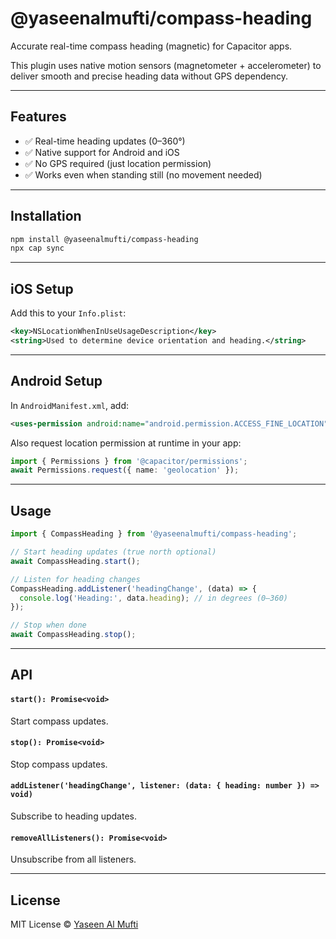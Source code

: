 # @yaseenalmufti/compass-heading

Accurate real-time compass heading (magnetic) for Capacitor apps.

This plugin uses native motion sensors (magnetometer + accelerometer) to deliver smooth and precise heading data without GPS dependency.

---

## Features

- ✅ Real-time heading updates (0–360°)
- ✅ Native support for Android and iOS
- ✅ No GPS required (just location permission)
- ✅ Works even when standing still (no movement needed)

---

## Installation

```bash
npm install @yaseenalmufti/compass-heading
npx cap sync
```

---

## iOS Setup

Add this to your `Info.plist`:

```xml
<key>NSLocationWhenInUseUsageDescription</key>
<string>Used to determine device orientation and heading.</string>
```

---

## Android Setup

In `AndroidManifest.xml`, add:

```xml
<uses-permission android:name="android.permission.ACCESS_FINE_LOCATION" />
```

Also request location permission at runtime in your app:

```ts
import { Permissions } from '@capacitor/permissions';
await Permissions.request({ name: 'geolocation' });
```

---

## Usage

```ts
import { CompassHeading } from '@yaseenalmufti/compass-heading';

// Start heading updates (true north optional)
await CompassHeading.start();

// Listen for heading changes
CompassHeading.addListener('headingChange', (data) => {
  console.log('Heading:', data.heading); // in degrees (0–360)
});

// Stop when done
await CompassHeading.stop();
```

---

## API

#### `start(): Promise<void>`
Start compass updates.

#### `stop(): Promise<void>`
Stop compass updates.

#### `addListener('headingChange', listener: (data: { heading: number }) => void)`
Subscribe to heading updates.

#### `removeAllListeners(): Promise<void>`
Unsubscribe from all listeners.

---

## License

MIT License © [Yaseen Al Mufti](mailto:yaseenalmufti@gmail.com)

